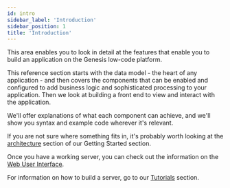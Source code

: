 ```yaml
---
id: intro
sidebar_label: 'Introduction'
sidebar_position: 1
title: 'Introduction'
---
```


This area enables you to look in detail at the features that enable you to build an application on the Genesis low-code platform. 

This reference section starts with the data model - the heart of any application - and then covers the components that can be enabled and configured to add business logic and sophisticated processing to your application. Then we look at building a front end to view and interact with the application.

We'll offer explanations of what each component can achieve, and we'll show you syntax and example code wherever it's relevant.

If you are not sure where something fits in, it's probably worth looking at the [architecture](/getting-started/what-is-the-genesis-low-code-platform/) section of our Getting Started section.

Once you have a working server, you can check out the information on the [Web User Interface](/creating-applications/defining-your-application/user-interface/front-end-basics/front-end-basics).

For information on how to build a server, go to our [Tutorials](/tutorials/building-an-application/intro/) section.